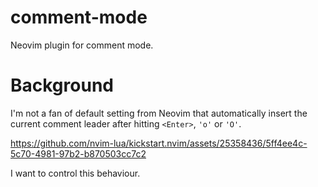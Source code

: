 # comment-mode
Neovim plugin for comment mode.

# Background
I'm not a fan of default setting from Neovim that automatically insert the current comment leader after hitting `<Enter>`, `'o'` or `'O'`.

https://github.com/nvim-lua/kickstart.nvim/assets/25358436/5ff4ee4c-5c70-4981-97b2-b870503cc7c2

I want to control this behaviour.
